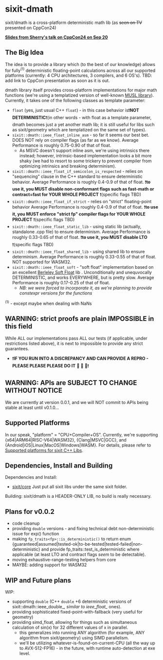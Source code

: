 # sixit-dmath
sixit/dmath is a cross-platform deterministic math lib (as ~~seen on TV~~ presented on CppCon24)

**[Slides from Sherry's talk on CppCon24 on Sep 20](https://github.com/sixitbb/.github/blob/main/profile/FP%20Determinism.pdf)**

## The Big Idea
The idea is to provide a library which (to the best of our knowledge) allows for fully<sup>(1)</sup> deterministic floating-point calculations across all our supported platforms (currently: 4 CPU architectures, 3 compilers, and 6 OS's). TBD: add link to CppCon presentation as soon as it is out. 

dmath library itself provides cross-platform implementations for major math functions (we're using a templatized version of well-known [MUSL library](https://www.musl-libc.org)). Currently, it takes one of the following classes as template parameter:
- `float` (yes, just usual C++ `float`) - in this case behavior is❗**NOT DETERMINISTIC**❗(in other words - with float as a template parameter, dmath becomes just a yet another math lib; it is still useful for libs such as sixit/geometry which are templatized on the same set of types).
- `sixit::dmath::ieee_float_inline_asm` - so far it seems our best bet. DOES NOT rely on compiler flags (as far as we know). Average Performance is roughly 0.75-0.90 of that of float.
   - As MSVC doesn't support inline asm, we're using intrinsics there instead; however, intrinsic-based implementation looks a bit more shaky (we had to resort to some trickery to prevent compiler from optimizing intrinsics and breaking determinism). 
- `sixit::dmath::ieee_float_if_semicolon_is_respected` - relies on "sequencing" clause in the C++ standard to ensure deterministic behavior. Average Performance is roughly 0.4-0.9 of that of float. ❗**to use it, you MUST disable non-conformant flags such as fast-math or contract=fast for YOUR WHOLE PROJECT** ❗(specific flags TBD)
- `sixit::dmath::ieee_float_if_strict` - relies on "strict" floating-point behavior Average Performance is roughly 0.4-0.9 of that of float. ❗**to use it, you MUST enforce "strict fp" compiler flags for YOUR WHOLE PROJECT** ❗(specific flags TBD)
- `sixit::dmath::ieee_float_static_lib` - using static lib (actually, standalone .cpp file) to ensure determinism. Average Performance is roughly 0.33-0.65 of that of float. ❗**to use it, you MUST disable LTO** ❗(specific flags TBD)
- `sixit::dmath::ieee_float_shared_lib` - using shared lib to ensure determinism. Average Performance is roughly 0.33-0.55 of that of float. NOT supported for WASM32. 
- `sixit::dmath::ieee_float_soft` - "soft float" implementation based on an excellent [Berleley Soft Float](https://github.com/ucb-bar/berkeley-softfloat-3) lib . Unconditionally and unequvocally DETERMINISTIC, and works EVERYWHERE, but is pretty slow. Average Performance is roughly 0.17-0.25 of that of float.
   + _NB: we were forced to incorporate it, as we're planning to provide constexpr versions for the functions_

<sup>(1)</sup> - except maybe when dealing with NaNs

## WARNING: strict proofs are plain IMPOSSIBLE in this field
While ALL our implementations pass ALL our tests (if applicable, under restrictions listed above), it is next to impossible to provide any strict guarantees. 
- ❗**IF YOU RUN INTO A DISCREPANCY AND CAN PROVIDE A REPRO - PLEASE PLEASE PLEASE DO IT** :pray: :pray: :pray:❗

## WARNING: APIs are SUBJECT TO CHANGE WITHOUT NOTICE
We are currently at version 0.0.1, and we will NOT commit to APIs being stable at least until v0.1.0... 

## Supported Platforms
In our speak, "platform" = "CPU+Compiler+OS". Currently, we're supporting {x64|ARM64|RISC-V64|WASM32}, {Clang|MSVC|GCC}, and {Android|iOS|Linux|MacOS|Windows|WASM}. For details, please refer to [Supported platforms for sixit C++ Libs](https://github.com/sixitbb/.github/blob/main/profile/cpp-supported-platforms.md).

## Dependencies, Install and Building
Dependencies and Install:
- [sixit/core](https://github.com/sixitbb/sixit-core/tree/main)
Just put all sixit libs under the same sixit folder.

Building:
sixit/dmath is a HEADER-ONLY LIB, no build is really necessary. 

## Plans for v0.0.2
- code cleanup
- providing `double` versions - and fixing technical debt non-deterministic issue for exp() function
- making `fp_traits<fp>::is_deterministic()` to return enum {guaranteed|assumed|tested-ok|to-be-tested|tested-failed|non-deterministic} and provide fp_traits::test_is_deterministic where applicable (at least LTO and contract flags _seem_ to be detectable). 
- moving exhaustive-range-testing helpers from core
- MAYBE: adding support for WASM32

## WIP and Future plans
WIP:
- supporting `double` (C++ `double` +6 deterministic versions of sixit::dmath::ieee_double_*, similar to ieee_float_* ones).
- providing sophisticated fixed-point-with-fallback (very useful for geometry)
- providing simd_float, allowing for things such as simultaneous calculation of sin(x) for 32 different values of x in parallel.
   + this generalizes into running ANY algorithm (for example, ANY algorithm from sixit/geometry) using SIMD parallelism. 
   + we'll be utilizing whatever-is-found-on-current-CPU (all the way up to AVX-512-FP16) - in the future, with runtime auto-detection at exe level.
